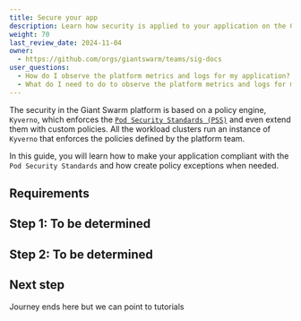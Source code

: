 ```yaml
---
title: Secure your app
description: Learn how security is applied to your application on the Giant Swarm platform.
weight: 70
last_review_date: 2024-11-04
owner:
  - https://github.com/orgs/giantswarm/teams/sig-docs
user_questions:
  - How do I observe the platform metrics and logs for my application?
  - What do I need to do to observe the platform metrics and logs for my application?
---
```


The security in the Giant Swarm platform is based on a policy engine, `Kyverno`, which enforces the [`Pod Security Standards (PSS)`](https://kubernetes.io/docs/concepts/security/pod-security-standards/) and even extend them with custom policies. All the workload clusters run an instance of `Kyverno` that enforces the policies defined by the platform team.

In this guide, you will learn how to make your application compliant with the `Pod Security Standards` and how create policy exceptions when needed.

## Requirements

<requirements>

## Step 1: To be determined

<content>

## Step 2:  To be determined

<content>

## Next step

Journey ends here but we can point to tutorials
